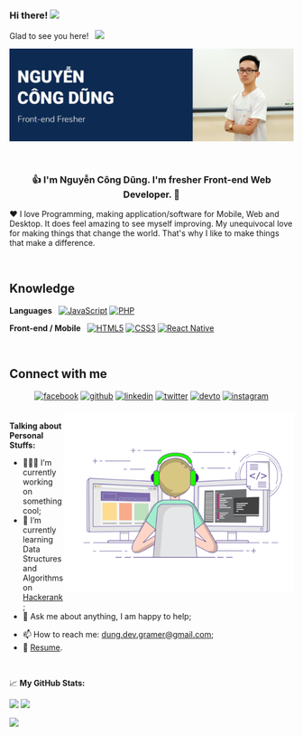 ### Hi there! <img src="https://media.giphy.com/media/hvRJCLFzcasrR4ia7z/giphy.gif" width="25px">
Glad to see you here! &nbsp; ![](https://visitor-badge.glitch.me/badge?page_id=dunggramer.dunggramer)  

[![Cover](https://raw.githubusercontent.com/DungGramer/DungGramer/master/icon/cover-2.png)](https://github.com/DungGramer/)    


<br />
 
### <div align="center">👍 I'm Nguyễn Công Dũng. I'm fresher Front-end Web Developer.  🚀</div>
❤️ I love Programming, making application/software for Mobile, Web and Desktop. It does feel amazing to see myself improving. My unequivocal love for making things that change the world. That's why I like to make things that make a difference. 

<br/>

## Knowledge
**Languages**  &nbsp; 
[![JavaScript](https://img.shields.io/badge/-JavaScript-black?style=flat-square&logo=javascript&link=https://github.com/DungGramer/)](https://github.com/DungGramer/)
[![PHP](https://img.shields.io/badge/-PHP-black?style=flat-square&logo=php&logoColor=white&link=https://github.com/DungGramer/)](https://github.com/DungGramer/)

**Front-end / Mobile**  &nbsp; 
[![HTML5](https://img.shields.io/badge/-HTML5-E34F26?style=flat-square&logo=html5&logoColor=white&link=https://github.com/KhawajaAli246/)](https://github.com/DungGramer/)
[![CSS3](https://img.shields.io/badge/-CSS3-1572B6?style=flat-square&logo=css3&link=https://github.com/KhawajaAli246/)](https://github.com/DungGramer/)
[![React Native](https://img.shields.io/badge/-ReactNative-black?style=flat-square&logo=react)](https://github.com/DungGramer/)

<br />

## Connect with me 
<div align="center">  
<a href="https://www.facebook.com/dung.dev.gramer/" target="_blank"><img src=https://img.shields.io/badge/facebook-%232E87FB.svg?&style=for-the-badge&logo=facebook&logoColor=white alt=facebook style="margin-bottom: 5px;" /></a>
<a href="https://github.com/DungGramer" target="_blank"><img src=https://img.shields.io/badge/github-%2324292e.svg?&style=for-the-badge&logo=github&logoColor=white alt=github style="margin-bottom: 5px;" /></a>
<a href="https://www.linkedin.com/in/DungGramer" target="_blank"><img src=https://img.shields.io/badge/linkedin-%231E77B5.svg?&style=for-the-badge&logo=linkedin&logoColor=white alt=linkedin style="margin-bottom: 5px;" /></a>
<a href="https://twitter.com/DungGramer" target="_blank"><img src=https://img.shields.io/badge/twitter-%2300acee.svg?&style=for-the-badge&logo=twitter&logoColor=white alt=twitter style="margin-bottom: 5px;" /></a>
<a href="https://dev.to/dunggramer" target="_blank"><img src=https://img.shields.io/badge/dev.to-%2308090A.svg?&style=for-the-badge&logo=dev.to&logoColor=white alt=devto style="margin-bottom: 5px;" /></a>
<a href="https://www.instagram.com/dung.gramer/" target="_blank"><img src=https://img.shields.io/badge/instagram-%23000000.svg?&style=for-the-badge&logo=instagram&logoColor=white alt=instagram style="margin-bottom: 5px;" /></a>  
</div>
  
<br /> 
  
  <img align="right" alt="GIF" src="image/coding.gif" width="408" height="318" />
  
  **Talking about Personal Stuffs:**

- 👨🏻‍💻 I’m currently working on something cool;
- 🚀 I’m currently learning Data Structures and Algorithms on [Hackerank](https://www.hackerrank.com/DungGramer);
- 💬 Ask me about anything, I am happy to help;
<!-- - 📝 I regulary write articles on [hashnode](https://dunggramer.hashnode.dev/); -->
- 📫 How to reach me: dung.dev.gramer@gmail.com;
- 📝 [Resume](https://www.linkedin.com/in/dunggramer/detail/overlay-view/urn:li:fsd_profileTreasuryMedia:(ACoAACITbA0BX2ZHFMBDJba18Lg3ai69v8a-1jY,1609056858934)/).

</br>
 
 📈 **My GitHub Stats:**

<p>
  <img height="180em" src="https://github-readme-stats.vercel.app/api?username=DungGramer&show_icons=true&hide_border=true&&count_private=true&include_all_commits=true" />
  <img height="180em" src="https://github-readme-stats.vercel.app/api/top-langs/?username=DungGramer&exclude_repo=KNN-Image-Classification&show_icons=true&hide_border=true&layout=compact&langs_count=8"/>
</p>

<p>
  <img src="https://cr-skills-chart-widget.azurewebsites.net/api/api?username=DungGramer" />
</p>

<!--
<p align="center">
  <img src="https://komarev.com/ghpvc/?username=dunggramer&&style=flat-square" align="center" />
</p>
-->
<!--
**DungGramer/DungGramer** is a ✨ _special_ ✨ repository because its `README.md` (this file) appears on your GitHub profile.

Here are some ideas to get you started:

- 🔭 I’m currently working on ...
- 🌱 I’m currently learning React Native
- 👯 I’m looking to collaborate on ...
- 🤔 I’m looking for help with ...
- 💬 Ask me about ...
- 📫 How to reach me: <a href="tel:+84334565999">0334 565 999</a>
- 😄 Pronouns: ...
- ⚡ Fun fact: ...
-->
<!--
- 🔭 I’m currently working on [](https://github.com/)

- 🌱 I’m currently learning Hyperledger and Kubernetes

- ❓ Ask me about anything related to MERN stack and related technologies

- 🌎 Find more about me on my website <a href="https://.com" target="_blank">.com</a>

- ⚡ Fun fact: I use tabs over spaces
-->
